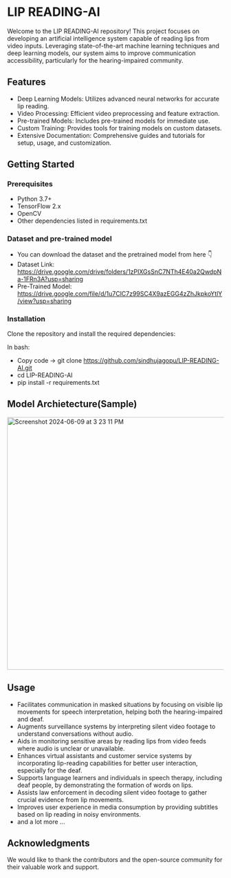 # LIP READING-AI
Welcome to the LIP READING-AI repository! This project focuses on developing an artificial intelligence system capable of reading lips from video inputs. Leveraging state-of-the-art machine learning techniques and deep learning models, our system aims to improve communication accessibility, particularly for the hearing-impaired community.

## Features
* Deep Learning Models: Utilizes advanced neural networks for accurate lip reading.
* Video Processing: Efficient video preprocessing and feature extraction.
* Pre-trained Models: Includes pre-trained models for immediate use.
* Custom Training: Provides tools for training models on custom datasets.
* Extensive Documentation: Comprehensive guides and tutorials for setup, usage, and customization.

## Getting Started
### Prerequisites
* Python 3.7+
* TensorFlow 2.x
* OpenCV
* Other dependencies listed in requirements.txt

### Dataset and pre-trained model

* You can download the dataset and the pretrained model from here 👇
* Dataset Link: https://drive.google.com/drive/folders/1zPIXGsSnC7NTh4E40a2QwdpNa-1FRn3A?usp=sharing
* Pre-Trained Model: https://drive.google.com/file/d/1u7ClC7z99SC4X9azEGG4zZhJkpkoYtlY/view?usp=sharing

### Installation
Clone the repository and install the required dependencies:

In bash:
* Copy code -> git clone https://github.com/sindhujagopu/LIP-READING-AI.git
* cd LIP-READING-AI
* pip install -r requirements.txt

## Model Archietecture(Sample)

<img width="586" alt="Screenshot 2024-06-09 at 3 23 11 PM" src="https://github.com/Mabhusubhani001/LIP-READING-AI/assets/139627113/815b6dd3-42c5-4716-91de-17a368f870cd">

## Usage

* Facilitates communication in masked situations by focusing on visible lip movements for speech interpretation, helping both the hearing-impaired and deaf.
* Augments surveillance systems by interpreting silent video footage to understand conversations without audio.
* Aids in monitoring sensitive areas by reading lips from video feeds where audio is unclear or unavailable.
* Enhances virtual assistants and customer service systems by incorporating lip-reading capabilities for better user interaction, especially for the deaf.
* Supports language learners and individuals in speech therapy, including deaf people, by demonstrating the formation of words on lips.
* Assists law enforcement in decoding silent video footage to gather crucial evidence from lip movements.
* Improves user experience in media consumption by providing subtitles based on lip reading in noisy environments.
* and a lot more ...

## Acknowledgments
We would like to thank the contributors and the open-source community for their valuable work and support.
